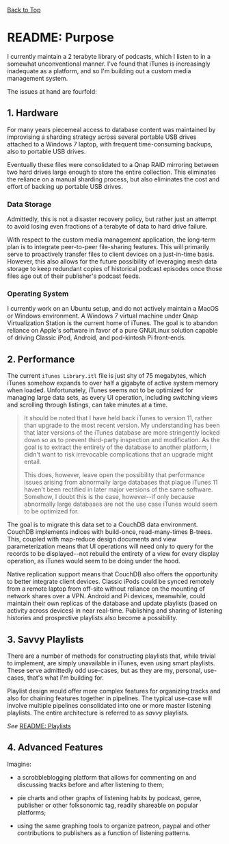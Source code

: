 [Back to Top](../README.md)

# README: Purpose

I currently maintain a 2 terabyte library of podcasts, which I listen to in a
somewhat unconventional manner. I've found that iTunes is increasingly inadequate
as a platform, and so I'm building out a custom media management system.

The issues at hand are fourfold:

## 1. Hardware

For many years piecemeal access to database content was maintained by improvising
a sharding strategy across several portable USB drives attached to a Windows 7
laptop, with frequent time-consuming backups, also to portable USB drives.

Eventually these files were consolidated to a Qnap RAID mirroring between two
hard drives large enough to store the entire collection. This eliminates the
reliance on a manual sharding process, but also eliminates the cost and effort
of backing up portable USB drives.

### Data Storage

Admittedly, this is not a disaster recovery policy, but rather just an attempt
to avoid losing even fractions of a terabyte of data to hard drive failure.

With respect to the custom media management application, the long-term plan is
to integrate peer-to-peer file-sharing features. This will primarily serve to
proactively transfer files to client devices on a just-in-time basis. However,
this also allows for the future possibility of leveraging mesh data storage to
keep redundant copies of historical podcast episodes once those files age out
of their publisher's podcast feeds.

### Operating System

I currently work on an Ubuntu setup, and do not actively maintain a MacOS or
Windows environment. A Windows 7 virtual machine under Qnap Virtualization
Station is the current home of iTunes. The goal is to abandon reliance on Apple's
software in favor of a pure GNU/Linux solution capable of driving Classic iPod,
Android, and pod-kintosh Pi front-ends.

## 2. Performance

The current `iTunes Library.itl` file is just shy of 75 megabytes, which iTunes
somehow expands to over half a gigabyte of active system memory when loaded.
Unfortunately, iTunes seems not to be optimized for managing large data sets,
as every UI operation, including switching views and scrolling through listings,
can take minutes at a time.

> It should be noted that I have held back iTunes to version 11, rather than
> upgrade to the most recent version. My understanding has been that later
> versions of the iTunes database are more stringently locked down so as to
> prevent third-party inspection and modification. As the goal is to extract
> the entirety of the database to another platform, I didn't want to risk
> irrevocable complications that an upgrade might entail.
>
> This does, however, leave open the possibility that performance issues arising
> from abnormally large databases that plague iTunes 11 haven't been rectified
> in later major versions of the same software. Somehow, I doubt this is the
> case, however--if only because abnormally large databases are not the use case
> iTunes would seem to be optimized for.

The goal is to migrate this data set to a CouchDB data environment. CouchDB
implements indices with build-once, read-many-times B-trees. This, coupled with
map-reduce design documents and view parameterization means that UI operations
will need only to query for the records to be displayed--not rebuild the entirety
of a view for every display operation, as iTunes would seem to be doing under
the hood.

Native replication support means that CouchDB also offers the opportunity to
better integrate client devices. Classic iPods could be synced remotely from a
remote laptop from off-site without reliance on the mounting of network shares
over a VPN. Android and Pi devices, meanwhile, could maintain their own replicas
of the database and update playlists (based on activity across devices) in near
real-time. Publishing and sharing of listening histories and prospective
playlists also become a possibility.

## 3. Savvy Playlists

There are a number of methods for constructing playlists that, while trivial to
implement, are simply unavailable in iTunes, even using smart playlists. These
serve admittedly odd use-cases, but as they are my, personal, use-cases, that's
what I'm building for.

Playlist design would offer more complex features for organizing tracks and also
for chaining features together in pipelines. The typical use-case will involve
multiple pipelines consolidated into one or more master listening playlists. The
entire architecture is referred to as _savvy_ playlists.

_See_ [README: Playlists](README_Playlists.md)

## 4. Advanced Features

Imagine:

  * a scrobbleblogging platform that allows for commenting on and discussing
  tracks before and after listening to them;

  * pie charts and other graphs of listening habits by podcast, genre, publisher
  or other folksonomic tag, readily shareable on popular platforms;

  * using the same graphing tools to organize patreon, paypal and other
  contributions to publishers as a function of listening patterns.
